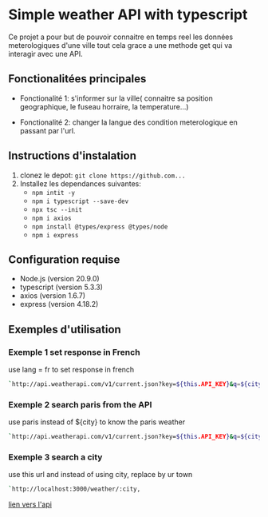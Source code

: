 # Simple weather API with typescript
Ce projet a pour but de pouvoir connaitre en temps reel les données meterologiques d'une ville tout cela grace a une methode get qui va interagir avec une API.

## Fonctionalitées principales
- Fonctionalité 1: s'informer sur la ville( connaitre sa position geographique, le fuseau horraire, la temperature...)

- Fonctionalité 2: changer la langue des condition meterologique en passant par l'url.


## Instructions d'instalation
1. clonez le depot: `git clone https://github.com...`
2. Installez les dependances suivantes: 
    - `npm intit -y`
    - `npm i typescript --save-dev`
    - `npx tsc --init`
    - `npm i axios`
    - `npm install @types/express @types/node`
    - `npm i express`


## Configuration requise
- Node.js (version 20.9.0)
- typescript (version 5.3.3)
- axios (version 1.6.7)
- express (version 4.18.2)

## Exemples d'utilisation

### Exemple 1 set response in French
use lang = fr to set response in french
```bash
`http://api.weatherapi.com/v1/current.json?key=${this.API_KEY}&q=${city}&lang=fr`
```

### Exemple 2 search paris from the API
use paris instead of ${city} to know the paris weather
```bash
`http://api.weatherapi.com/v1/current.json?key=${this.API_KEY}&q=${city}&lang=fr`
```

### Exemple 3 search a city 
use this url and instead of using city, replace by ur town
```bash
`http://localhost:3000/weather/:city,
```




[ lien vers l'api](https://www.weatherapi.com/)
